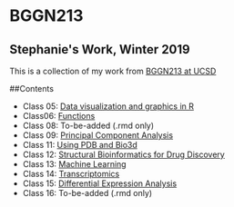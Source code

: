 # BGGN213 
## Stephanie's Work, Winter 2019

This is a collection of my work from [BGGN213 at UCSD](https://bioboot.github.io/bggn213_W19/)

##Contents
- Class 05: [Data visualization and graphics in R](https://github.com/sdcurt/BGGN213/blob/master/class05/class05.md)
- Class06: [Functions](https://github.com/sdcurt/BGGN213/blob/master/class06/class06.md)
- Class 08: To-be-added (.rmd only)
- Class 09: [Principal Component Analysis](https://github.com/sdcurt/BGGN213/blob/master/Class09/Class09.md)
- Class 11: [Using PDB and Bio3d](https://github.com/sdcurt/BGGN213/blob/master/Class11/Class11.md)
- Class 12: [Structural Bioinformatics for Drug Discovery](https://github.com/sdcurt/BGGN213/blob/master/Class12/Class12.md)
- Class 13: [Machine Learning](https://github.com/sdcurt/BGGN213/blob/master/Class13/Class13.md)
- Class 14: [Transcriptomics](https://github.com/sdcurt/BGGN213/blob/master/Class14/Class14.md)
- Class 15: [Differential Expression Analysis](https://github.com/sdcurt/BGGN213/blob/master/Class15/Class15.md)
- Class 16: To-be-added (.rmd only)
